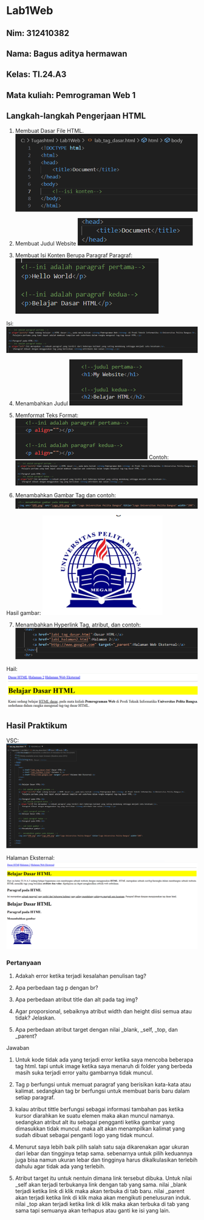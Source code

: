 # Lab1Web

## Nim: 312410382
## Nama: Bagus aditya hermawan
## Kelas: TI.24.A3
## Mata kuliah: Pemrograman Web 1

## Langkah-langkah Pengerjaan HTML

1. Membuat Dasar File HTML.
![Gambar 1](screenshot/yah3.png)

2. Membuat Judul Website
![Gambar 1](screenshot/yah4.png)

3. Membuat Isi Konten Berupa Paragraf 
Paragraf:
![Gambar 1](screenshot/yah5.png)

Isi:
![Gambar 1](screenshot/yah6.png)

4. Menambahkan Judul
![Gambar 1](screenshot/yah7.png)

5. Memformat Teks
Format:
![Gambar 1](screenshot/yah8.png)
Contoh:
![Gambar 1](screenshot/yah6.png)

6. Menambahkan Gambar
Tag dan contoh:
![Gambar 1](screenshot/yah9.png)

Hasil gambar:
![Gambar 1](screenshot/yah10.png)

7. Menambahkan Hyperlink
Tag, atribut, dan contoh:
![Gambar 1](screenshot/yah12.png)

Hail:
![Gambar 1](screenshot/yah11.png)

## Hasil Praktikum
VSC:
![Gambar 1](screenshot/yah13.png)

Halaman Eksternal:
![Gambar 1](screenshot/yah1.png)


### Pertanyaan
1. Adakah error ketika terjadi kesalahan penulisan tag?

2. Apa perbedaan tag p dengan br?

3. Apa perbedaan atribut title dan alt pada tag img?

4. Agar proporsional, sebaiknya atribut width dan height diisi semua atau tidak? Jelaskan.

5. Apa perbedaan atribut target dengan nilai _blank, _self, _top, dan _parent?

Jawaban
1. Untuk kode tidak ada yang terjadi error ketika saya mencoba beberapa tag html. tapi untuk image ketika saya menaruh di folder yang berbeda masih suka terjadi error yaitu gambarnya tidak muncul.

2. Tag p berfungsi untuk memuat paragraf yang berisikan kata-kata atau kalimat. sedangkan tag br berfungsi untuk membuat baris baru dalam setiap paragraf.

3. kalau atribut tittle berfungsi sebagai informasi tambahan pas ketika kursor diarahkan ke suatu elemen maka akan muncul namanya. sedangkan atribut alt itu sebagai pengganti ketika gambar yang dimasukkan tidak muncul. maka alt akan menampilkan kalimat yang sudah dibuat sebagai penganti logo yang tidak muncul.

4. Menurut saya lebih baik pilih salah satu saja dikarenakan agar ukuran dari lebar dan tingginya tetap sama. sebenarnya untuk pilih keduannya juga bisa namun ukuran lebar dan tingginya harus dikalkulasikan terlebih dahulu agar tidak ada yang terlebih.

5. Atribut target itu untuk nentuin dimana link tersebut dibuka. Untuk nilai _self akan terjadi terbukanya link dengan tab yang sama. nilai _blank terjadi ketika link di klik maka akan terbuka di tab baru. nilai _parent akan terjadi ketika link di klik maka akan mengikuti penelusuran induk. nilai _top akan terjadi ketika link di klik maka akan terbuka di tab yang sama tapi semuanya akan terhapus atau ganti ke isi yang lain.